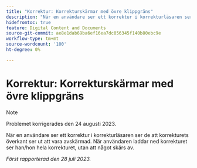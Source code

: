 ```yaml
---
title: "Korrektur: Korrekturskärmar med övre klippgräns"
description: "När en användare ser ett korrektur i korrekturläsaren ser de att korrekturets överkant ser ut att vara bortskuren. När användaren laddar ned korrekturet ser han/hon hela korrekturet, utan att något skärs av. "
hidefromtoc: true
feature: Digital Content and Documents
source-git-commit: ae8e1dab69ba6ef16ea7dc056345f140b80ebc9e
workflow-type: tm+mt
source-wordcount: '100'
ht-degree: 0%

---
```



# Korrektur: Korrekturskärmar med övre klippgräns

<!--WF and WFP TOCs-->

>[!NOTE]
>
>Problemet korrigerades den 24 augusti 2023.

När en användare ser ett korrektur i korrekturläsaren ser de att korrekturets överkant ser ut att vara avskärmad. När användaren laddar ned korrekturet ser han/hon hela korrekturet, utan att något skärs av.

_Först rapporterad den 28 juli 2023._

